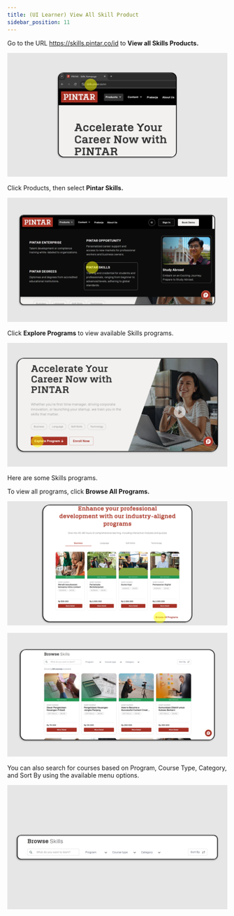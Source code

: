 ```yaml
---
title: (UI Learner) View All Skill Product
sidebar_position: 11
---
```

Go to the URL https://skills.pintar.co/id to **View all Skills Products.**

![](/img/view-all-eng-1.png)

Click Products, then select **Pintar Skills.**

![](/img/view-all-eng-2.png)

Click **Explore Programs** to view available Skills programs.

![](/img/view-all-eng-3.png)

Here are some Skills programs.

To view all programs, click **Browse All Programs.**

![](/img/view-all-eng-4.png)

![](/img/view-all-eng-5.png)

You can also search for courses based on Program, Course Type, Category, and Sort By using the available menu options.

![](/img/view-all-eng-6.png)
